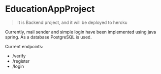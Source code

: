 # EducationAppProject

>It is Backend project, and it will be deployed to heroku

Currently, mail sender and simple login have been implemented using java spring. As a database PostgreSQL is used. 

Current endpoints:

* /verify
* /register
* /login
